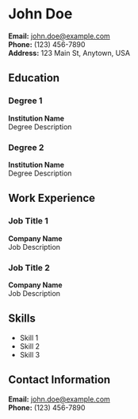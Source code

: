 # John Doe

**Email:** john.doe@example.com  
**Phone:** (123) 456-7890  
**Address:** 123 Main St, Anytown, USA

## Education

### Degree 1
**Institution Name**  
Degree Description

### Degree 2
**Institution Name**  
Degree Description

## Work Experience

### Job Title 1
**Company Name**  
Job Description

### Job Title 2
**Company Name**  
Job Description

## Skills

- Skill 1
- Skill 2
- Skill 3

## Contact Information

**Email:** john.doe@example.com  
**Phone:** (123) 456-7890
